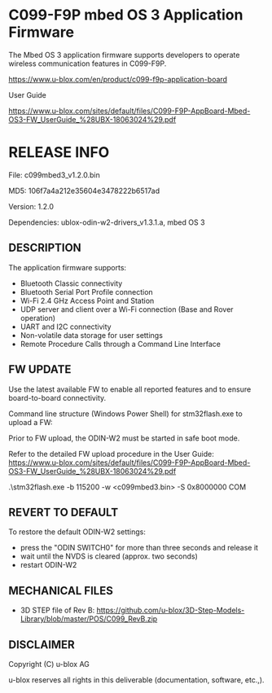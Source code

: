# C099-F9P mbed OS 3 Application Firmware
The Mbed OS 3 application firmware supports developers to operate wireless communication features in C099-F9P.

https://www.u-blox.com/en/product/c099-f9p-application-board

User Guide

https://www.u-blox.com/sites/default/files/C099-F9P-AppBoard-Mbed-OS3-FW_UserGuide_%28UBX-18063024%29.pdf

# RELEASE INFO
File: c099mbed3_v1.2.0.bin

MD5: 106f7a4a212e35604e3478222b6517ad 

Version: 1.2.0

Dependencies: ublox-odin-w2-drivers_v1.3.1.a, mbed OS 3

## DESCRIPTION
The application firmware supports:

- Bluetooth Classic connectivity 
- Bluetooth Serial Port Profile connection
- Wi-Fi 2.4 GHz Access Point and Station
- UDP server and client over a Wi-Fi connection (Base and Rover operation)
- UART and I2C connectivity
- Non-volatile data storage for user settings
- Remote Procedure Calls through a Command Line Interface

## FW UPDATE

Use the latest available FW to enable all reported features and to ensure board-to-board connectivity.

Command line structure (Windows Power Shell) for stm32flash.exe to upload a FW:

Prior to FW upload, the ODIN-W2 must be started in safe boot mode.

Refer to the detailed FW upload procedure in the User Guide: https://www.u-blox.com/sites/default/files/C099-F9P-AppBoard-Mbed-OS3-FW_UserGuide_%28UBX-18063024%29.pdf

.\stm32flash.exe -b 115200 -w <c099mbed3.bin> -S 0x8000000 COM<port number>

## REVERT TO DEFAULT

To restore the default ODIN-W2 settings:

- press the "ODIN SWITCH0" for more than three seconds and release it
- wait until the NVDS is cleared (approx. two seconds)
- restart ODIN-W2

## MECHANICAL FILES

- 3D STEP file of Rev B: https://github.com/u-blox/3D-Step-Models-Library/blob/master/POS/C099_RevB.zip

## DISCLAIMER
Copyright (C) u-blox AG

u-blox reserves all rights in this deliverable (documentation, software, etc.,).
